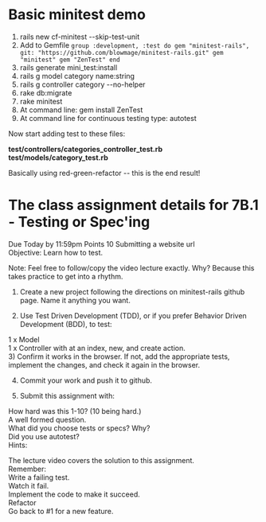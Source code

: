 # Basic minitest demo

1.  rails new cf-minitest --skip-test-unit
2.  Add to Gemfile
    `group :development, :test do
      gem "minitest-rails", git: "https://github.com/blowmage/minitest-rails.git"
      gem "minitest"
      gem "ZenTest"
    end`
3. rails generate mini_test:install
4. rails g model category name:string
5. rails g controller category --no-helper
6. rake db:migrate
7. rake minitest
8. At command line: gem install ZenTest
9. At command line for continuous testing type: autotest

Now start adding test to these files:

**test/controllers/categories_controller_test.rb**
**test/models/category_test.rb**

Basically using red-green-refactor -- this is the end result!


# The class assignment details for 7B.1 - Testing or Spec'ing  
Due Today by 11:59pm  Points 10  Submitting a website url  
Objective: Learn how to test.  
  
Note: Feel free to follow/copy the video lecture exactly. Why? Because this takes practice to get into a rhythm.

1) Create a new project following the directions on minitest-rails github page. Name it anything you want.  

2) Use Test Driven Development (TDD), or if you prefer Behavior Driven Development (BDD), to test:  

1 x Model  
1 x Controller with at an index, new, and create action.  
3) Confirm it works in the browser. If not, add the appropriate tests, implement the changes, and check it again in the browser.  

4) Commit your work and push it to github.  

5) Submit this assignment with:  

How hard was this 1-10? (10 being hard.)  
A well formed question.  
What did you choose tests or specs? Why?  
Did you use autotest?  
Hints:  

The lecture video covers the solution to this assignment.  
Remember:  
Write a failing test.    
Watch it fail.  
Implement the code to make it succeed.  
Refactor  
Go back to #1 for a new feature.  
 
